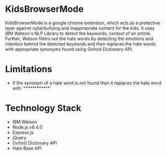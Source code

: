 # KidsBrowserMode 

KidsBrowserMode is a google chrome extension, which acts as a protective layer against cyberbullying and inappropriate content for the kids.
It uses IBM Watson's NLP Library to detect the keywords, context of an article. Further, Watson filters out the hate words by detecting the emotions and intention behind the detected keywords and then replaces the hate words with appropriate synonyms found using Oxford Dictionary API.

# Limitations

* If the synonym of a hate word is not found then it replaces the hate word with '************'

# Technology Stack

* IBM Watson 
* Node.js v8.4.0 
* Express.js
* jQuery
* Oxford Dictionary API
* Hate Base API



